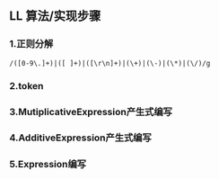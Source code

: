 

## LL 算法/实现步骤

### 1.正则分解

```
/([0-9\.]+)|([ ]+)|([\r\n]+)|(\+)|(\-)|(\*)|(\/)/g

```

### 2.token

### 3.MutiplicativeExpression产生式编写

### 4.AdditiveExpression产生式编写

### 5.Expression编写

